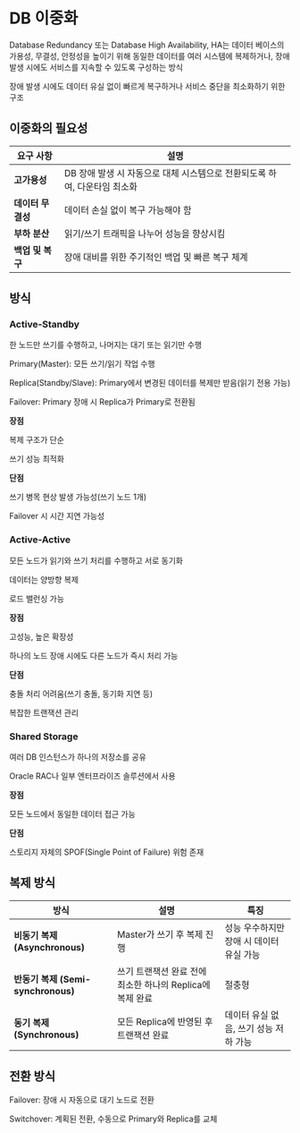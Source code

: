 # DB 이중화

Database Redundancy 또는 Database High Availability, HA는 데이터 베이스의 가용성, 무결성, 안정성을 높이기 위해 동일한 데이터를 여러 시스템에 복제하거나, 장애 발생 시에도 서비스를 지속할 수 있도록 구성하는 방식

장애 발생 시에도 데이터 유실 없이 빠르게 복구하거나 서비스 중단을 최소화하기 위한 구조

## 이중화의 필요성

| 요구 사항 | 설명 |
| --- | --- |
| **고가용성** | DB 장애 발생 시 자동으로 대체 시스템으로 전환되도록 하여, 다운타임 최소화 |
| **데이터 무결성** | 데이터 손실 없이 복구 가능해야 함 |
| **부하 분산** | 읽기/쓰기 트래픽을 나누어 성능을 향상시킴 |
| **백업 및 복구** | 장애 대비를 위한 주기적인 백업 및 빠른 복구 체계 |

## 방식

### Active-Standby

한 노드만 쓰기를 수행하고, 나머지는 대기 또는 읽기만 수행

Primary(Master): 모든 쓰기/읽기 작업 수행

Replica(Standby/Slave): Primary에서 변경된 데이터를 복제만 받음(읽기 전용 가능)

Failover: Primary 장애 시 Replica가 Primary로 전환됨

**장점**

복제 구조가 단순

쓰기 성능 최적화

**단점**

쓰기 병목 현상 발생 가능성(쓰기 노드 1개)

Failover 시 시간 지연 가능성

### Active-Active

모든 노드가 읽기와 쓰기 처리를 수행하고 서로 동기화

데이터는 양방향 복제

로드 밸런싱 가능

**장점**

고성능, 높은 확장성

하나의 노드 장애 시에도 다른 노드가 즉시 처리 가능

**단점**

충돌 처리 어려움(쓰기 충돌, 동기화 지연 등)

복잡한 트랜잭션 관리

### Shared Storage

여러 DB 인스턴스가 하나의 저장소를 공유

Oracle RAC나 일부 엔터프라이즈 솔루션에서 사용

**장점**

모든 노드에서 동일한 데이터 접근 가능

**단점**

스토리지 자체의 SPOF(Single Point of Failure) 위험 존재

## 복제 방식

| 방식 | 설명 | 특징 |
| --- | --- | --- |
| **비동기 복제 (Asynchronous)** | Master가 쓰기 후 복제 진행 | 성능 우수하지만 장애 시 데이터 유실 가능 |
| **반동기 복제 (Semi-synchronous)** | 쓰기 트랜잭션 완료 전에 최소한 하나의 Replica에 복제 완료 | 절충형 |
| **동기 복제 (Synchronous)** | 모든 Replica에 반영된 후 트랜잭션 완료 | 데이터 유실 없음, 쓰기 성능 저하 가능 |

## 전환 방식

Failover: 장애 시 자동으로 대기 노드로 전환

Switchover: 계획된 전환, 수동으로 Primary와 Replica를 교체